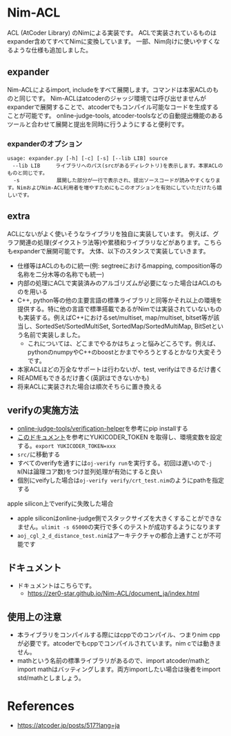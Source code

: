 # Nim-ACL
ACL (AtCoder Library) のNimによる実装です。
ACLで実装されているものはexpander含めてすべてNimに変換しています。
一部、Nim向けに使いやすくなるような仕様も追加しました。

## expander
Nim-ACLによるimport, includeをすべて展開します。コマンドは本家ACLのものと同じです。
Nim-ACLはatcoderのジャッジ環境では呼び出せませんがexpanderで展開することで、atcoderでもコンパイル可能なコードを生成することが可能です。
online-judge-tools, atcoder-toolsなどの自動提出機能のあるツールと合わせて展開と提出を同時に行うようにすると便利です。
### expanderのオプション
```
usage: expander.py [-h] [-c] [-s] [--lib LIB] source
　--lib LIB     ライブラリへのパス(srcがあるディレクトリ)を表示します。本家ACLのものと同じです。
  -s            展開した部分が一行で表示され、提出ソースコードが読みやすくなります。NimおよびNim-ACL利用者を増やすためにもこのオプションを有効にしていただけたら嬉しいです。
```

## extra
ACLにないがよく使いそうなライブラリを独自に実装しています。
例えば、グラフ関連の処理(ダイクストラ法等)や累積和ライブラリなどがあります。こちらもexpanderで展開可能です。
大体、以下のスタンスで実装していきます。
* 仕様等はACLのものに統一(例: segtreeにおけるmapping, composition等の名称を二分木等の名称でも統一)
* 内部の処理にACLで実装済みのアルゴリズムが必要になった場合はACLのものを用いる
* C++, python等の他の主要言語の標準ライブラリと同等かそれ以上の環境を提供する。特に他の言語で標準搭載であるがNimでは実装されていないものも実装する。例えばC++におけるset/multiset, map/multiset, bitset等が該当し、SortedSet/SortedMultiSet, SortedMap/SortedMultiMap, BitSetという名前で実装しました。
  * これについては、どこまでやるかはちょっと悩みどころです。例えば、pythonのnumpyやC++のboostとかまでやろうとするとかなり大変そうです。
* 本家ACLほどの万全なサポートは行わないが、test, verifyはできるだけ書く
* READMEもできるだけ書く(英訳はできないかも)
* 将来ACLに実装された場合は順次そちらに置き換える

## verifyの実施方法
- [online-judge-tools/verification-helper](https://github.com/online-judge-tools/verification-helper/blob/master/README.ja.md#%E3%82%A4%E3%83%B3%E3%82%B9%E3%83%88%E3%83%BC%E3%83%AB)を参考にpip installする
- [このドキュメント](https://github.com/online-judge-tools/verification-helper/blob/master/.verify-helper/docs/static/document.ja.md#%E5%AF%BE%E5%BF%9C%E3%82%B5%E3%83%BC%E3%83%93%E3%82%B9%E4%B8%80%E8%A6%A7)を参考にYUKICODER_TOKEN を取得し、環境変数を設定する。`export YUKICODER_TOKEN=xxx`
- `src/`に移動する
- すべてのverifyを通すには`oj-verify run`を実行する。初回は遅いので`-j N`(Nは論理コア数)をつけ並列処理が有効にすると良い
- 個別にveifyした場合は`oj-verify verify/crt_test.nim`のようにpathを指定する

apple silicon上でverifyに失敗した場合
- apple siliconはonline-judge側でスタックサイズを大きくすることができなません。`ulimit -s 65000`の実行で多くのテストが成功するようになります
- `aoj_cgl_2_d_distance_test.nim`はアーキテクチャの都合上通すことが不可能です

## ドキュメント
* ドキュメントはこちらです。
  * https://zer0-star.github.io/Nim-ACL/document_ja/index.html

## 使用上の注意
* 本ライブラリをコンパイルする際にはcppでのコンパイル、つまりnim cppが必要です。atcoderでもcppでコンパイルされています。nim cでは動きません。
* mathという名前の標準ライブラリがあるので、import atcoder/mathとimport mathはバッティングします。両方importしたい場合は後者をimport std/mathとしましょう。

# References
- https://atcoder.jp/posts/517?lang=ja

